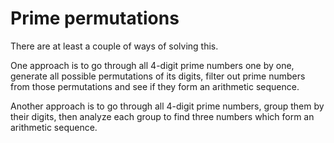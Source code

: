 # Prime permutations
There are at least a couple of ways of solving this.

One approach is to go through all 4-digit prime numbers one by one, generate all possible permutations of its digits, filter out prime numbers from those permutations and see if they form an arithmetic sequence.

Another approach is to go through all 4-digit prime numbers, group them by their digits, then analyze each group to find three numbers which form an arithmetic sequence.
